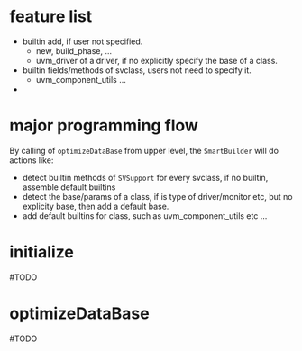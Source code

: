 # feature list
- builtin add, if user not specified.
	- new, build_phase, ...
	- uvm_driver of a driver, if no explicitly specify the base of a class.
- builtin fields/methods of svclass, users not need to specify it.
	- uvm_component_utils ...
- 

# major programming flow
By calling of `optimizeDataBase` from upper level, the `SmartBuilder` will do actions like:
- detect builtin methods of `SVSupport` for every svclass, if no builtin, assemble default builtins
- detect the base/params of a class, if is type of driver/monitor etc, but no explicity base, then add a default base.
- add default builtins for class, such as uvm_component_utils etc ...

# initialize
#TODO 
# optimizeDataBase
#TODO 
